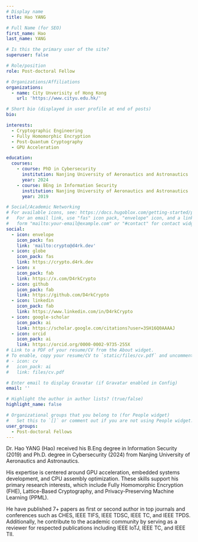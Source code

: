 ```yaml
---
# Display name
title: Hao YANG

# Full Name (for SEO)
first_name: Hao
last_name: YANG

# Is this the primary user of the site?
superuser: false

# Role/position
role: Post-doctoral Fellow

# Organizations/Affiliations
organizations:
  - name: City Unverisity of Hong Kong
    url: 'https://www.cityu.edu.hk/'

# Short bio (displayed in user profile at end of posts)
bio: 

interests:
  - Cryptographic Engineering
  - Fully Homomorphic Encryption
  - Post-Quantum Cryptography
  - GPU Acceleration

education:
  courses:
    - course: PhD in Cybersecurity
      institution: Nanjing University of Aeronautics and Astronautics
      year: 2024
    - course: BEng in Information Security
      institution: Nanjing University of Aeronautics and Astronautics
      year: 2019

# Social/Academic Networking
# For available icons, see: https://docs.hugoblox.com/getting-started/page-builder/#icons
#   For an email link, use "fas" icon pack, "envelope" icon, and a link in the
#   form "mailto:your-email@example.com" or "#contact" for contact widget.
social:
  - icon: envelope
    icon_pack: fas
    link: 'mailto:crypto@d4rk.dev'
  - icon: globe
    icon_pack: fas
    link: https://crypto.d4rk.dev
  - icon: x
    icon_pack: fab
    link: https://x.com/D4rkCrypto
  - icon: github
    icon_pack: fab
    link: https://github.com/D4rkCrypto
  - icon: linkedin
    icon_pack: fab
    link: https://www.linkedin.com/in/D4rkCrypto
  - icon: google-scholar
    icon_pack: ai
    link: https://scholar.google.com/citations?user=3SH16Q0AAAAJ
  - icon: orcid
    icon_pack: ai
    link: https://orcid.org/0000-0002-9735-255X
# Link to a PDF of your resume/CV from the About widget.
# To enable, copy your resume/CV to `static/files/cv.pdf` and uncomment the lines below.
# - icon: cv
#   icon_pack: ai
#   link: files/cv.pdf

# Enter email to display Gravatar (if Gravatar enabled in Config)
email: ''

# Highlight the author in author lists? (true/false)
highlight_name: false

# Organizational groups that you belong to (for People widget)
#   Set this to `[]` or comment out if you are not using People widget.
user_groups:
  - Post-doctoral Fellows
---
```


Dr. Hao YANG (Hao) received his B.Eng degree in Information Security (2019) and Ph.D. degree in Cybersecurity (2024) from Nanjing University of Aeronautics and Astronautics.

His expertise is centered around GPU acceleration, embedded systems development, and CPU assembly optimization. These skills support his primary research interests, which include Fully Homomorphic Encryption (FHE), Lattice-Based Cryptography, and Privacy-Preserving Machine Learning (PPML).

He have published 7+ papers as first or second author in top journals and conferences such as CHES, IEEE TIFS, IEEE TDSC, IEEE TC, and IEEE TPDS. Additionally, he contribute to the academic community by serving as a reviewer for respected publications including IEEE IoTJ, IEEE TC, and IEEE TII.
